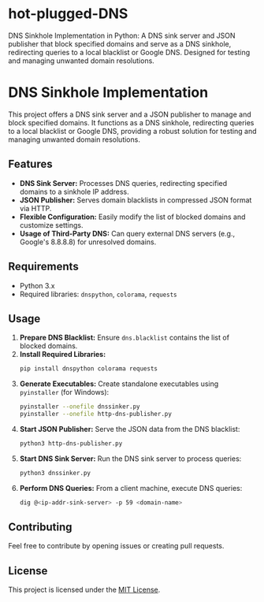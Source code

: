 # hot-plugged-DNS
DNS Sinkhole Implementation in Python: A DNS sink server and JSON publisher that block specified domains and serve as a DNS sinkhole, redirecting queries to a local blacklist or Google DNS. Designed for testing and managing unwanted domain resolutions.

# DNS Sinkhole Implementation

This project offers a DNS sink server and a JSON publisher to manage and block specified domains. It functions as a DNS sinkhole, redirecting queries to a local blacklist or Google DNS, providing a robust solution for testing and managing unwanted domain resolutions.

## Features

- **DNS Sink Server:** Processes DNS queries, redirecting specified domains to a sinkhole IP address.
- **JSON Publisher:** Serves domain blacklists in compressed JSON format via HTTP.
- **Flexible Configuration:** Easily modify the list of blocked domains and customize settings.
- **Usage of Third-Party DNS:** Can query external DNS servers (e.g., Google's 8.8.8.8) for unresolved domains.

## Requirements

- Python 3.x
- Required libraries: `dnspython`, `colorama`, `requests`

## Usage

1. **Prepare DNS Blacklist:** Ensure `dns.blacklist` contains the list of blocked domains.
2. **Install Required Libraries:** 
    ```bash
    pip install dnspython colorama requests
    ```
3. **Generate Executables:** Create standalone executables using `pyinstaller` (for Windows):
    ```bash
    pyinstaller --onefile dnssinker.py
    pyinstaller --onefile http-dns-publisher.py
    ```
4. **Start JSON Publisher:** Serve the JSON data from the DNS blacklist:
    ```bash
    python3 http-dns-publisher.py
    ```
5. **Start DNS Sink Server:** Run the DNS sink server to process queries:
    ```bash
    python3 dnssinker.py
    ```
6. **Perform DNS Queries:** From a client machine, execute DNS queries:
    ```bash
    dig @<ip-addr-sink-server> -p 59 <domain-name>
    ```

## Contributing

Feel free to contribute by opening issues or creating pull requests.

## License

This project is licensed under the [MIT License](LICENSE).
